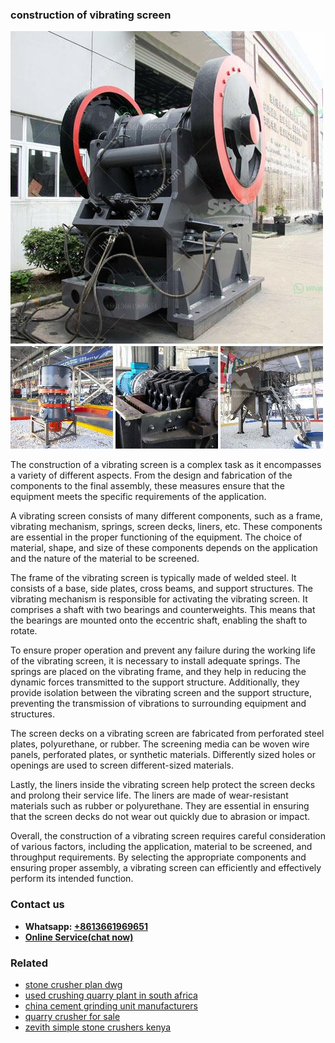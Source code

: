 <h3>construction of vibrating screen</h3><img src='1702953049.jpg' alt=''><p>The construction of a vibrating screen is a complex task as it encompasses a variety of different aspects. From the design and fabrication of the components to the final assembly, these measures ensure that the equipment meets the specific requirements of the application. </p><p>A vibrating screen consists of many different components, such as a frame, vibrating mechanism, springs, screen decks, liners, etc. These components are essential in the proper functioning of the equipment. The choice of material, shape, and size of these components depends on the application and the nature of the material to be screened. </p><p>The frame of the vibrating screen is typically made of welded steel. It consists of a base, side plates, cross beams, and support structures. The vibrating mechanism is responsible for activating the vibrating screen. It comprises a shaft with two bearings and counterweights. This means that the bearings are mounted onto the eccentric shaft, enabling the shaft to rotate. </p><p>To ensure proper operation and prevent any failure during the working life of the vibrating screen, it is necessary to install adequate springs. The springs are placed on the vibrating frame, and they help in reducing the dynamic forces transmitted to the support structure. Additionally, they provide isolation between the vibrating screen and the support structure, preventing the transmission of vibrations to surrounding equipment and structures. </p><p>The screen decks on a vibrating screen are fabricated from perforated steel plates, polyurethane, or rubber. The screening media can be woven wire panels, perforated plates, or synthetic materials. Differently sized holes or openings are used to screen different-sized materials. </p><p>Lastly, the liners inside the vibrating screen help protect the screen decks and prolong their service life. The liners are made of wear-resistant materials such as rubber or polyurethane. They are essential in ensuring that the screen decks do not wear out quickly due to abrasion or impact. </p><p>Overall, the construction of a vibrating screen requires careful consideration of various factors, including the application, material to be screened, and throughput requirements. By selecting the appropriate components and ensuring proper assembly, a vibrating screen can efficiently and effectively perform its intended function.</p><h3>Contact us</h3><ul><li><strong>Whatsapp:&nbsp;<a href="https://wa.me/8613661969651">+8613661969651</a></strong></li><li><a href="https://swt.shibang-china.com/?git&amp;zhl&amp;construction of vibrating screen"><strong>Online Service(chat now)</strong></a></li></ul><h3>Related</h3><ul><li><a href='stone crusher plan dwg.md'>stone crusher plan dwg</a></li><li><a href='used crushing quarry plant in south africa.md'>used crushing quarry plant in south africa</a></li><li><a href='china cement grinding unit manufacturers.md'>china cement grinding unit manufacturers</a></li><li><a href='quarry crusher for sale.md'>quarry crusher for sale</a></li><li><a href='zevith simple stone crushers kenya.md'>zevith simple stone crushers kenya</a></li></ul>